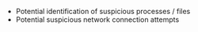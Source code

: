 
* Potential identification of suspicious processes / files
* Potential suspicious network connection attempts
